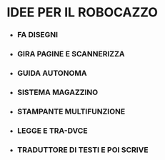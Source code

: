 # IDEE PER IL ROBOCAZZO

- ### FA DISEGNI

- ### GIRA PAGINE E SCANNERIZZA

- ### GUIDA AUTONOMA

- ### SISTEMA MAGAZZINO

- ### STAMPANTE MULTIFUNZIONE

- ### LEGGE E TRA-DVCE
- ### TRADUTTORE DI TESTI E POI SCRIVE